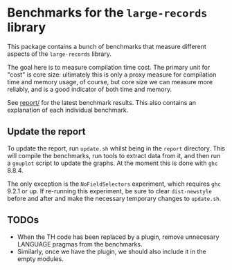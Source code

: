 # Benchmarks for the `large-records` library

This package contains a bunch of benchmarks that measure different aspects of
the `large-records` library.

The goal here is to measure compilation time cost. The primary unit for "cost"
is core size: ultimately this is only a proxy measure for compilation time and
memory usage, of course, but core size we can measure more reliably, and is a
good indicator of both time and memory.

See [report/](report/) for the latest benchmark results. This also contains
an explanation of each individual benchmark.

## Update the report

To update the report, run `update.sh` whilst being in the `report` directory.
This will compile the benchmarks, run tools to extract data from it, and then
run a `gnuplot` script to update the graphs. At the moment this is done with
`ghc` 8.8.4.

The only exception is the `NoFieldSelectors` experiment, which requires `ghc`
9.2.1 or up. If re-running this experiment, be sure to clear `dist-newstyle`
before and after and make the necessary temporary changes to `update.sh`.

## TODOs

- When the TH code has been replaced by a plugin, remove unnecesary LANGUAGE
  pragmas from the benchmarks.
- Similarly, once we have the plugin, we should also include it in the
  empty modules.


